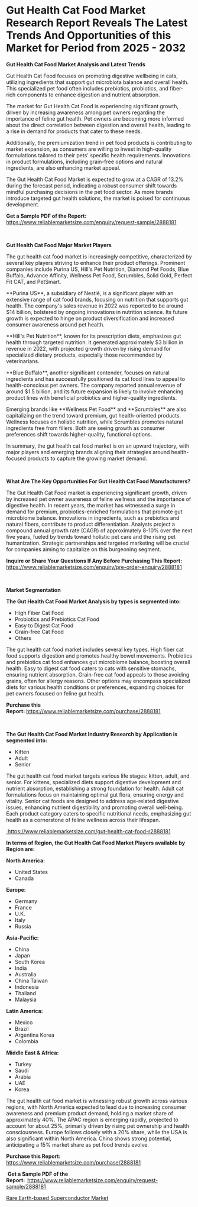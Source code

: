 <p><h1>Gut Health Cat Food Market Research Report Reveals The Latest Trends And Opportunities of this Market for Period from 2025 - 2032</h1></p><p><strong>Gut Health Cat Food Market Analysis and Latest Trends</strong></p>
<p><p>Gut Health Cat Food focuses on promoting digestive wellbeing in cats, utilizing ingredients that support gut microbiota balance and overall health. This specialized pet food often includes prebiotics, probiotics, and fiber-rich components to enhance digestion and nutrient absorption. </p><p>The market for Gut Health Cat Food is experiencing significant growth, driven by increasing awareness among pet owners regarding the importance of feline gut health. Pet owners are becoming more informed about the direct correlation between digestion and overall health, leading to a rise in demand for products that cater to these needs. </p><p>Additionally, the premiumization trend in pet food products is contributing to market expansion, as consumers are willing to invest in high-quality formulations tailored to their pets' specific health requirements. Innovations in product formulations, including grain-free options and natural ingredients, are also enhancing market appeal. </p><p>The Gut Health Cat Food Market is expected to grow at a CAGR of 13.2% during the forecast period, indicating a robust consumer shift towards mindful purchasing decisions in the pet food sector. As more brands introduce targeted gut health solutions, the market is poised for continuous development.</p></p>
<p><strong>Get a Sample PDF of the Report:&nbsp;</strong> <a href="https://www.reliablemarketsize.com/enquiry/request-sample/2888181?utm_campaign=2744&utm_medium=2&utm_source=Github&utm_content=ia&utm_term=14032025&utm_id=gut-health-cat-food">https://www.reliablemarketsize.com/enquiry/request-sample/2888181</a></p>
<p>&nbsp;</p>
<p><strong>Gut Health Cat Food Major Market Players</strong></p>
<p><p>The gut health cat food market is increasingly competitive, characterized by several key players striving to enhance their product offerings. Prominent companies include Purina US, Hill's Pet Nutrition, Diamond Pet Foods, Blue Buffalo, Advance Affinity, Wellness Pet Food, Scrumbles, Solid Gold, Perfect Fit CAT, and PetSmart.</p><p>**Purina US**, a subsidiary of Nestlé, is a significant player with an extensive range of cat food brands, focusing on nutrition that supports gut health. The company's sales revenue in 2022 was reported to be around $14 billion, bolstered by ongoing innovations in nutrition science. Its future growth is expected to hinge on product diversification and increased consumer awareness around pet health.</p><p>**Hill's Pet Nutrition**, known for its prescription diets, emphasizes gut health through targeted nutrition. It generated approximately $3 billion in revenue in 2022, with projected growth driven by rising demand for specialized dietary products, especially those recommended by veterinarians.</p><p>**Blue Buffalo**, another significant contender, focuses on natural ingredients and has successfully positioned its cat food lines to appeal to health-conscious pet owners. The company reported annual revenue of around $1.5 billion, and its future expansion is likely to involve enhancing product lines with beneficial probiotics and higher-quality ingredients.</p><p>Emerging brands like **Wellness Pet Food** and **Scrumbles** are also capitalizing on the trend toward premium, gut health-oriented products. Wellness focuses on holistic nutrition, while Scrumbles promotes natural ingredients free from fillers. Both are seeing growth as consumer preferences shift towards higher-quality, functional options.</p><p>In summary, the gut health cat food market is on an upward trajectory, with major players and emerging brands aligning their strategies around health-focused products to capture the growing market demand.</p></p>
<p>&nbsp;</p>
<p><strong>What Are The Key Opportunities For Gut Health Cat Food Manufacturers?</strong></p>
<p><p>The Gut Health Cat Food market is experiencing significant growth, driven by increased pet owner awareness of feline wellness and the importance of digestive health. In recent years, the market has witnessed a surge in demand for premium, probiotics-enriched formulations that promote gut microbiome balance. Innovations in ingredients, such as prebiotics and natural fibers, contribute to product differentiation. Analysts project a compound annual growth rate (CAGR) of approximately 8-10% over the next five years, fueled by trends toward holistic pet care and the rising pet humanization. Strategic partnerships and targeted marketing will be crucial for companies aiming to capitalize on this burgeoning segment.</p></p>
<p><strong>Inquire or Share Your Questions If Any Before Purchasing This Report:</strong> <a href="https://www.reliablemarketsize.com/enquiry/pre-order-enquiry/2888181?utm_campaign=2744&utm_medium=2&utm_source=Github&utm_content=ia&utm_term=14032025&utm_id=gut-health-cat-food">https://www.reliablemarketsize.com/enquiry/pre-order-enquiry/2888181</a></p>
<p>&nbsp;</p>
<p><strong>Market Segmentation</strong></p>
<p><strong>The Gut Health Cat Food Market Analysis by types is segmented into:</strong></p>
<p><ul><li>High Fiber Cat Food</li><li>Probiotics and Prebiotics Cat Food</li><li>Easy to Digest Cat Food</li><li>Grain-free Cat Food</li><li>Others</li></ul></p>
<p><p>The gut health cat food market includes several key types. High fiber cat food supports digestion and promotes healthy bowel movements. Probiotics and prebiotics cat food enhances gut microbiome balance, boosting overall health. Easy to digest cat food caters to cats with sensitive stomachs, ensuring nutrient absorption. Grain-free cat food appeals to those avoiding grains, often for allergy reasons. Other options may encompass specialized diets for various health conditions or preferences, expanding choices for pet owners focused on feline gut health.</p></p>
<p><strong>Purchase this Report:&nbsp;</strong><a href="https://www.reliablemarketsize.com/purchase/2888181?utm_campaign=2744&utm_medium=2&utm_source=Github&utm_content=ia&utm_term=14032025&utm_id=gut-health-cat-food">https://www.reliablemarketsize.com/purchase/2888181</a></p>
<p>&nbsp;</p>
<p><strong>The Gut Health Cat Food Market Industry Research by Application is segmented into:</strong></p>
<p><ul><li>Kitten</li><li>Adult</li><li>Senior</li></ul></p>
<p><p>The gut health cat food market targets various life stages: kitten, adult, and senior. For kittens, specialized diets support digestive development and nutrient absorption, establishing a strong foundation for health. Adult cat formulations focus on maintaining optimal gut flora, ensuring energy and vitality. Senior cat foods are designed to address age-related digestive issues, enhancing nutrient digestibility and promoting overall well-being. Each product category caters to specific nutritional needs, emphasizing gut health as a cornerstone of feline wellness across their lifespan.</p></p>
<p><a href="https://www.reliablemarketsize.com/gut-health-cat-food-r2888181?utm_campaign=2744&utm_medium=2&utm_source=Github&utm_content=ia&utm_term=14032025&utm_id=gut-health-cat-food">&nbsp;https://www.reliablemarketsize.com/gut-health-cat-food-r2888181</a></p>
<p><strong>In terms of Region, the Gut Health Cat Food Market Players available by Region are:</strong></p>
<p>
    <p> <strong> North America: </strong>
        <ul>
            <li>United States</li>
            <li>Canada</li>
        </ul>
        </p> 
    <p> <strong> Europe: </strong>
        <ul>
            <li>Germany</li>
            <li>France</li>
            <li>U.K.</li>
            <li>Italy</li>
            <li>Russia</li>
        </ul>
        </p> 
    <p> <strong> Asia-Pacific: </strong>
        <ul>
            <li>China</li>
            <li>Japan</li>
            <li>South Korea</li>
            <li>India</li>
            <li>Australia</li>
            <li>China Taiwan</li>
            <li>Indonesia</li>
            <li>Thailand</li>
            <li>Malaysia</li>
        </ul>
        </p> 
    <p> <strong> Latin America: </strong>
        <ul>
            <li>Mexico</li>
            <li>Brazil</li>
            <li>Argentina Korea</li>
            <li>Colombia</li>
        </ul>
        </p> 
    <p> <strong> Middle East & Africa: </strong>
        <ul>
            <li>Turkey</li>
            <li>Saudi</li>
            <li>Arabia</li>
            <li>UAE</li>
            <li>Korea</li>
        </ul>
    </p>
    </p>
<p><p>The gut health cat food market is witnessing robust growth across various regions, with North America expected to lead due to increasing consumer awareness and premium product demand, holding a market share of approximately 40%. The APAC region is emerging rapidly, projected to account for about 25%, primarily driven by rising pet ownership and health consciousness. Europe follows closely with a 20% share, while the USA is also significant within North America. China shows strong potential, anticipating a 15% market share as pet food trends evolve.</p></p>
<p><strong>Purchase this Report: </strong><a href="https://www.reliablemarketsize.com/purchase/2888181?utm_campaign=2744&utm_medium=2&utm_source=Github&utm_content=ia&utm_term=14032025&utm_id=gut-health-cat-food">https://www.reliablemarketsize.com/purchase/2888181</a></p>
<p>&nbsp;<strong>Get a Sample PDF of the Report:&nbsp;&nbsp;</strong><a href="https://www.reliablemarketsize.com/enquiry/request-sample/2888181?utm_campaign=2744&utm_medium=2&utm_source=Github&utm_content=ia&utm_term=14032025&utm_id=gut-health-cat-food">https://www.reliablemarketsize.com/enquiry/request-sample/2888181</a></p>
<p><strong></strong></p>
<p><p><a href="https://github.com/oliveroste6/Market-Research-Report-List-1/blob/main/rare-earth-based-superconductor-market.md?utm_campaign=2744&utm_medium=2&utm_source=Github&utm_content=ia&utm_term=14032025&utm_id=gut-health-cat-food">Rare Earth-based Superconductor Market</a></p></p>